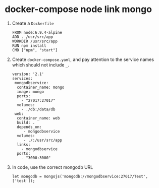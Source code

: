 # docker-compose node link mongo

1. Create a `Dockerfile`

   ```
   FROM node:6.9.4-alpine
   ADD . /usr/src/app
   WORKDIR /usr/src/app
   RUN npm install
   CMD ["npm", "start"]  
   ```
2. Create `docker-compose.yaml`, and pay attention to the service names which should not include `_`.

   ```
   version: '2.1'
   services:
    mongodbservice:
     container_name: mongo
     image: mongo
     ports:
       - "27017:27017"
     volumes:
       - ./db:/data/db
    web:
     container_name: web
     build: .
     depends_on:
        - mongodbservice
     volumes:
        - ./:/usr/src/app
     links:
       - mongodbservice
     ports:
       - "3000:3000"
   ```
3. In code, use the correct mongodb URL

   `let mongodb = mongojs('mongodb://mongodbservice:27017/Test', ['test']);`

